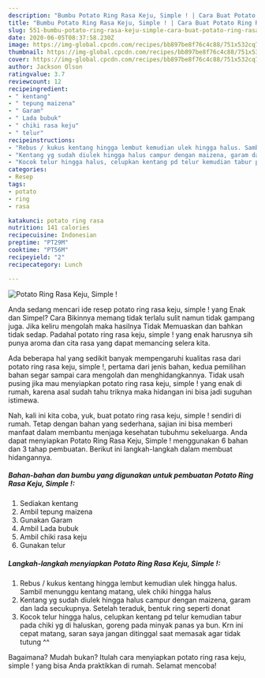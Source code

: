```yaml
---
description: "Bumbu Potato Ring Rasa Keju, Simple ! | Cara Buat Potato Ring Rasa Keju, Simple ! Yang Sempurna"
title: "Bumbu Potato Ring Rasa Keju, Simple ! | Cara Buat Potato Ring Rasa Keju, Simple ! Yang Sempurna"
slug: 551-bumbu-potato-ring-rasa-keju-simple-cara-buat-potato-ring-rasa-keju-simple-yang-sempurna
date: 2020-06-05T08:37:58.230Z
image: https://img-global.cpcdn.com/recipes/bb897be8f76c4c88/751x532cq70/potato-ring-rasa-keju-simple-foto-resep-utama.jpg
thumbnail: https://img-global.cpcdn.com/recipes/bb897be8f76c4c88/751x532cq70/potato-ring-rasa-keju-simple-foto-resep-utama.jpg
cover: https://img-global.cpcdn.com/recipes/bb897be8f76c4c88/751x532cq70/potato-ring-rasa-keju-simple-foto-resep-utama.jpg
author: Jackson Olson
ratingvalue: 3.7
reviewcount: 12
recipeingredient:
- " kentang"
- " tepung maizena"
- " Garam"
- " Lada bubuk"
- " chiki rasa keju"
- " telur"
recipeinstructions:
- "Rebus / kukus kentang hingga lembut kemudian ulek hingga halus. Sambil menunggu kentang matang, ulek chiki hingga halus"
- "Kentang yg sudah diulek hingga halus campur dengan maizena, garam dan lada secukupnya. Setelah teraduk, bentuk ring seperti donat"
- "Kocok telur hingga halus, celupkan kentang pd telur kemudian tabur pada chiki yg di haluskan, goreng pada minyak panas ya bun. Krn ini cepat matang, saran saya jangan ditinggal saat memasak agar tidak tutung ^^"
categories:
- Resep
tags:
- potato
- ring
- rasa

katakunci: potato ring rasa 
nutrition: 141 calories
recipecuisine: Indonesian
preptime: "PT29M"
cooktime: "PT56M"
recipeyield: "2"
recipecategory: Lunch

---
```



![Potato Ring Rasa Keju, Simple !](https://img-global.cpcdn.com/recipes/bb897be8f76c4c88/751x532cq70/potato-ring-rasa-keju-simple-foto-resep-utama.jpg)

Anda sedang mencari ide resep potato ring rasa keju, simple ! yang Enak dan Simpel? Cara Bikinnya memang tidak terlalu sulit namun tidak gampang juga. Jika keliru mengolah maka hasilnya Tidak Memuaskan dan bahkan tidak sedap. Padahal potato ring rasa keju, simple ! yang enak harusnya sih punya aroma dan cita rasa yang dapat memancing selera kita.



Ada beberapa hal yang sedikit banyak mempengaruhi kualitas rasa dari potato ring rasa keju, simple !, pertama dari jenis bahan, kedua pemilihan bahan segar sampai cara mengolah dan menghidangkannya. Tidak usah pusing jika mau menyiapkan potato ring rasa keju, simple ! yang enak di rumah, karena asal sudah tahu triknya maka hidangan ini bisa jadi suguhan istimewa.


Nah, kali ini kita coba, yuk, buat potato ring rasa keju, simple ! sendiri di rumah. Tetap dengan bahan yang sederhana, sajian ini bisa memberi manfaat dalam membantu menjaga kesehatan tubuhmu sekeluarga. Anda dapat menyiapkan Potato Ring Rasa Keju, Simple ! menggunakan 6 bahan dan 3 tahap pembuatan. Berikut ini langkah-langkah dalam membuat hidangannya.

<!--inarticleads1-->

##### Bahan-bahan dan bumbu yang digunakan untuk pembuatan Potato Ring Rasa Keju, Simple !:

1. Sediakan  kentang
1. Ambil  tepung maizena
1. Gunakan  Garam
1. Ambil  Lada bubuk
1. Ambil  chiki rasa keju
1. Gunakan  telur




<!--inarticleads2-->

##### Langkah-langkah menyiapkan Potato Ring Rasa Keju, Simple !:

1. Rebus / kukus kentang hingga lembut kemudian ulek hingga halus. Sambil menunggu kentang matang, ulek chiki hingga halus
1. Kentang yg sudah diulek hingga halus campur dengan maizena, garam dan lada secukupnya. Setelah teraduk, bentuk ring seperti donat
1. Kocok telur hingga halus, celupkan kentang pd telur kemudian tabur pada chiki yg di haluskan, goreng pada minyak panas ya bun. Krn ini cepat matang, saran saya jangan ditinggal saat memasak agar tidak tutung ^^




Bagaimana? Mudah bukan? Itulah cara menyiapkan potato ring rasa keju, simple ! yang bisa Anda praktikkan di rumah. Selamat mencoba!
